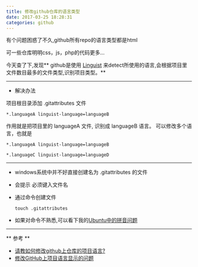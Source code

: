 ```yaml
---
title: 修改github仓库的语言类型
date: 2017-03-25 18:28:31
categories: github
---
```

有个问题困惑了不久,github所有repo的语言类型都是html

可一些仓库明明css，js，php的代码更多...

今天查了下,发现** github是使用 [Linguist](https://github.com/github/linguist) 来detect所使用的语言,会根据项目里文件数目最多的文件类型,识别项目类型。**

******
- 解决办法

项目根目录添加 .gitattributes 文件

    *.languageA linguist-language=languageB

作用就是把项目里的 languageA 文件, 识别成 languageB 语言。
可以修改多个语言，也就是

    *.languageA linguist-language=languageB

    *.languageC linguist-language=languageD

******************

- windows系统中并不好直接创建名为 .gitattributes 的文件
- 会提示 必须键入文件名
- 通过命令创建文件

    <code>touch .gitattributes</code>

- 如果对命令不熟悉,可以看下我的[Ubuntu中的拼音问题](http://www.sail.name/2017/02/28/about-the-pin-ying-in-linux/)

*********************
** 参考 **
- [请教如何修改github上仓库的项目语言?](https://www.zhihu.com/question/47249333/answer/129215637)
- [修改GitHub上项目语言显示的问题](http://www.tuicool.com/articles/bI7f6rE)

